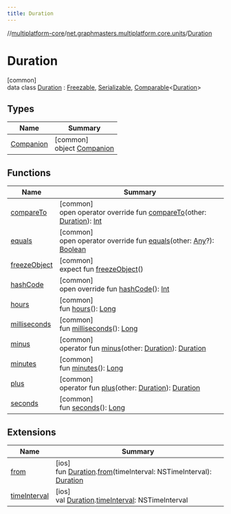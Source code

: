 ```yaml
---
title: Duration
---
```

//[multiplatform-core](../../../index.html)/[net.graphmasters.multiplatform.core.units](../index.html)/[Duration](index.html)



# Duration



[common]\
data class [Duration](index.html) : [Freezable](../../net.graphmasters.multiplatform.core/-freezable/index.html), [Serializable](../../net.graphmasters.multiplatform.core/-serializable/index.html), [Comparable](https://kotlinlang.org/api/latest/jvm/stdlib/kotlin/-comparable/index.html)&lt;[Duration](index.html)&gt;



## Types


| Name | Summary |
|---|---|
| [Companion](-companion/index.html) | [common]<br>object [Companion](-companion/index.html) |


## Functions


| Name | Summary |
|---|---|
| [compareTo](compare-to.html) | [common]<br>open operator override fun [compareTo](compare-to.html)(other: [Duration](index.html)): [Int](https://kotlinlang.org/api/latest/jvm/stdlib/kotlin/-int/index.html) |
| [equals](equals.html) | [common]<br>open operator override fun [equals](equals.html)(other: [Any](https://kotlinlang.org/api/latest/jvm/stdlib/kotlin/-any/index.html)?): [Boolean](https://kotlinlang.org/api/latest/jvm/stdlib/kotlin/-boolean/index.html) |
| [freezeObject](../../net.graphmasters.multiplatform.core/-freezable/freeze-object.html) | [common]<br>expect fun [freezeObject](../../net.graphmasters.multiplatform.core/-freezable/freeze-object.html)() |
| [hashCode](hash-code.html) | [common]<br>open override fun [hashCode](hash-code.html)(): [Int](https://kotlinlang.org/api/latest/jvm/stdlib/kotlin/-int/index.html) |
| [hours](hours.html) | [common]<br>fun [hours](hours.html)(): [Long](https://kotlinlang.org/api/latest/jvm/stdlib/kotlin/-long/index.html) |
| [milliseconds](milliseconds.html) | [common]<br>fun [milliseconds](milliseconds.html)(): [Long](https://kotlinlang.org/api/latest/jvm/stdlib/kotlin/-long/index.html) |
| [minus](minus.html) | [common]<br>operator fun [minus](minus.html)(other: [Duration](index.html)): [Duration](index.html) |
| [minutes](minutes.html) | [common]<br>fun [minutes](minutes.html)(): [Long](https://kotlinlang.org/api/latest/jvm/stdlib/kotlin/-long/index.html) |
| [plus](plus.html) | [common]<br>operator fun [plus](plus.html)(other: [Duration](index.html)): [Duration](index.html) |
| [seconds](seconds.html) | [common]<br>fun [seconds](seconds.html)(): [Long](https://kotlinlang.org/api/latest/jvm/stdlib/kotlin/-long/index.html) |


## Extensions


| Name | Summary |
|---|---|
| [from](../from.html) | [ios]<br>fun [Duration](index.html#294327114%2FExtensions%2F-708110912).[from](../from.html)(timeInterval: NSTimeInterval): [Duration](index.html#294327114%2FExtensions%2F-708110912) |
| [timeInterval](../time-interval.html) | [ios]<br>val [Duration](index.html#294327114%2FExtensions%2F-708110912).[timeInterval](../time-interval.html): NSTimeInterval |

